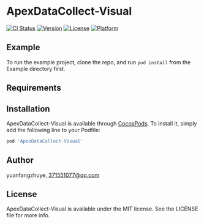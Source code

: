 # ApexDataCollect-Visual

[![CI Status](https://img.shields.io/travis/yuanfangzhuye/ApexDataCollect-Visual.svg?style=flat)](https://travis-ci.org/yuanfangzhuye/ApexDataCollect-Visual)
[![Version](https://img.shields.io/cocoapods/v/ApexDataCollect-Visual.svg?style=flat)](https://cocoapods.org/pods/ApexDataCollect-Visual)
[![License](https://img.shields.io/cocoapods/l/ApexDataCollect-Visual.svg?style=flat)](https://cocoapods.org/pods/ApexDataCollect-Visual)
[![Platform](https://img.shields.io/cocoapods/p/ApexDataCollect-Visual.svg?style=flat)](https://cocoapods.org/pods/ApexDataCollect-Visual)

## Example

To run the example project, clone the repo, and run `pod install` from the Example directory first.

## Requirements

## Installation

ApexDataCollect-Visual is available through [CocoaPods](https://cocoapods.org). To install
it, simply add the following line to your Podfile:

```ruby
pod 'ApexDataCollect-Visual'
```

## Author

yuanfangzhuye, 371551077@qq.com

## License

ApexDataCollect-Visual is available under the MIT license. See the LICENSE file for more info.

